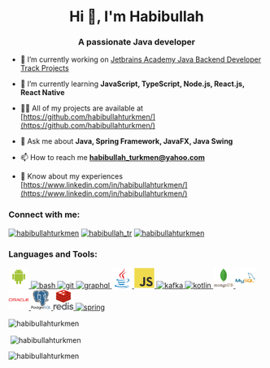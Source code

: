 <h1 align="center">Hi 👋, I'm Habibullah</h1>
<h3 align="center">A passionate Java developer</h3>

- 🔭 I’m currently working on [Jetbrains Academy Java Backend Developer Track Projects](https://hyperskill.org/tracks/12/projects)

- 🌱 I’m currently learning **JavaScript, TypeScript, Node.js, React.js, React Native**

- 👨‍💻 All of my projects are available at [https://github.com/habibullahturkmen/](https://github.com/habibullahturkmen/)

- 💬 Ask me about **Java, Spring Framework, JavaFX, Java Swing**

- 📫 How to reach me **habibullah_turkmen@yahoo.com**

- 📄 Know about my experiences [https://www.linkedin.com/in/habibullahturkmen/](https://www.linkedin.com/in/habibullahturkmen/)

<h3 align="left">Connect with me:</h3>
<p align="left">
<a href="https://linkedin.com/in/habibullahturkmen" target="blank"><img align="center" src="https://raw.githubusercontent.com/rahuldkjain/github-profile-readme-generator/master/src/images/icons/Social/linked-in-alt.svg" alt="habibullahturkmen" height="30" width="40" /></a>
<a href="https://www.hackerrank.com/habibullah_tr" target="blank"><img align="center" src="https://raw.githubusercontent.com/rahuldkjain/github-profile-readme-generator/master/src/images/icons/Social/hackerrank.svg" alt="habibullah_tr" height="30" width="40" /></a>
<a href="https://www.leetcode.com/habibullahturkmen" target="blank"><img align="center" src="https://raw.githubusercontent.com/rahuldkjain/github-profile-readme-generator/master/src/images/icons/Social/leet-code.svg" alt="habibullahturkmen" height="30" width="40" /></a>
</p>

<h3 align="left">Languages and Tools:</h3>
<p align="left"> <a href="https://developer.android.com" target="_blank"> <img src="https://raw.githubusercontent.com/devicons/devicon/master/icons/android/android-original-wordmark.svg" alt="android" width="40" height="40"/> </a> <a href="https://www.gnu.org/software/bash/" target="_blank"> <img src="https://www.vectorlogo.zone/logos/gnu_bash/gnu_bash-icon.svg" alt="bash" width="40" height="40"/> </a> <a href="https://git-scm.com/" target="_blank"> <img src="https://www.vectorlogo.zone/logos/git-scm/git-scm-icon.svg" alt="git" width="40" height="40"/> </a> <a href="https://graphql.org" target="_blank"> <img src="https://www.vectorlogo.zone/logos/graphql/graphql-icon.svg" alt="graphql" width="40" height="40"/> </a> <a href="https://www.java.com" target="_blank"> <img src="https://raw.githubusercontent.com/devicons/devicon/master/icons/java/java-original.svg" alt="java" width="40" height="40"/> </a> <a href="https://developer.mozilla.org/en-US/docs/Web/JavaScript" target="_blank"> <img src="https://raw.githubusercontent.com/devicons/devicon/master/icons/javascript/javascript-original.svg" alt="javascript" width="40" height="40"/> </a> <a href="https://kafka.apache.org/" target="_blank"> <img src="https://www.vectorlogo.zone/logos/apache_kafka/apache_kafka-icon.svg" alt="kafka" width="40" height="40"/> </a> <a href="https://kotlinlang.org" target="_blank"> <img src="https://www.vectorlogo.zone/logos/kotlinlang/kotlinlang-icon.svg" alt="kotlin" width="40" height="40"/> </a> <a href="https://www.mongodb.com/" target="_blank"> <img src="https://raw.githubusercontent.com/devicons/devicon/master/icons/mongodb/mongodb-original-wordmark.svg" alt="mongodb" width="40" height="40"/> </a> <a href="https://www.mysql.com/" target="_blank"> <img src="https://raw.githubusercontent.com/devicons/devicon/master/icons/mysql/mysql-original-wordmark.svg" alt="mysql" width="40" height="40"/> </a> <a href="https://www.oracle.com/" target="_blank"> <img src="https://raw.githubusercontent.com/devicons/devicon/master/icons/oracle/oracle-original.svg" alt="oracle" width="40" height="40"/> </a> <a href="https://www.postgresql.org" target="_blank"> <img src="https://raw.githubusercontent.com/devicons/devicon/master/icons/postgresql/postgresql-original-wordmark.svg" alt="postgresql" width="40" height="40"/> </a> <a href="https://redis.io" target="_blank"> <img src="https://raw.githubusercontent.com/devicons/devicon/master/icons/redis/redis-original-wordmark.svg" alt="redis" width="40" height="40"/> </a> <a href="https://spring.io/" target="_blank"> <img src="https://www.vectorlogo.zone/logos/springio/springio-icon.svg" alt="spring" width="40" height="40"/> </a> </p>

<p><img align="center" src="https://github-readme-streak-stats.herokuapp.com/?user=habibullahturkmen&" alt="habibullahturkmen" /></p>

<p>&nbsp;<img align="center" src="https://github-readme-stats.vercel.app/api?username=habibullahturkmen&show_icons=true&locale=en" alt="habibullahturkmen" /></p>

<p><img align="left" src="https://github-readme-stats.vercel.app/api/top-langs?username=habibullahturkmen&show_icons=true&locale=en&layout=compact" alt="habibullahturkmen" /></p>
